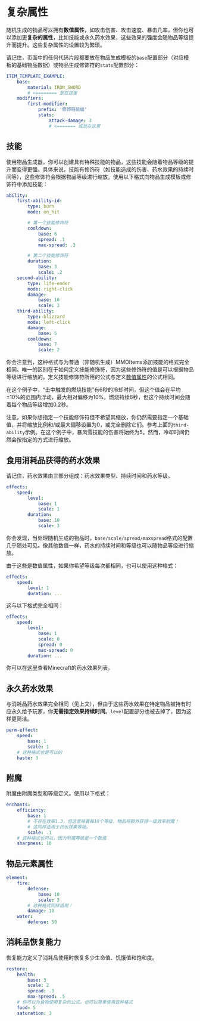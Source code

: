 # 复杂属性

随机生成的物品可以拥有**数值属性**，如攻击伤害、攻击速度、暴击几率，但你也可以添加更**复杂的属性**，比如技能或永久药水效果，这些效果的强度会随物品等级提升而提升。这些复杂属性的设置较为繁琐。

请记住，页面中的任何代码片段都要放在物品生成模板的`base`配置部分（对应模板的基础物品数据）或物品生成修饰符的`stats`配置部分：

``` yaml
ITEM_TEMPLATE_EXAMPLE:
    base:
        material: IRON_SWORD
        # <======== 放在这里
    modifiers:
        first-modifier:
            prefix: '修饰符前缀'
            stats:
                attack-damage: 3
                # <======= 或放在这里
```

## 技能

使用物品生成器，你可以创建具有特殊技能的物品，这些技能会随着物品等级的提升而变得更强。具体来说，技能有修饰符（如技能造成的伤害、药水效果的持续时间等），这些修饰符会根据物品等级进行缩放。使用以下格式向物品生成模板或修饰符中添加技能：

``` yaml
ability:
    first-ability-id:
        type: burn
        mode: on_hit

        # 第一个技能修饰符
        cooldown:
            base: 6
            spread: .1
            max-spread: .3

        # 第二个技能修饰符
        duration:
            base: 3
            scale: .2
    second-ability:
        type: life-ender
        mode: right-click
        damage:
            base: 10
            scale: 3
    third-ability:
        type: blizzard
        mode: left-click
        damage:
            base: 5
        cooldown:
            base: 7
            scale: 2
```

你会注意到，这种格式与为普通（非随机生成）MMOItems添加技能的格式完全相同。唯一的区别在于如何定义技能修饰符，因为这些修饰符的值是可以根据物品等级进行缩放的。定义技能修饰符所用的公式与定义[数值属性](../item-creation/item-stats-and-options)的公式相同。

在这个例子中，“击中触发的燃烧技能”有6秒的冷却时间，但这个值会在平均±10%的范围内浮动，最大相对偏移为10%。燃烧持续6秒，但这个持续时间会随着每个物品等级增加0.2秒。

注意，如果你想指定一个技能修饰符但不希望其缩放，你仍然需要指定一个基础值，并将缩放比例和/或最大偏移设置为0，或完全删除它们。参考上面的`third-ability`示例。在这个例子中，暴风雪技能的伤害将始终为5。然而，冷却时间仍然会按指定的方式进行缩放。

## 食用消耗品获得的药水效果

请记住，药水效果由三部分组成：药水效果类型、持续时间和药水等级。

``` yaml
effects:
    speed:
        level:
            base: 1
            scale: 1
        duration:
            base: 10
            scale: 3
```

你会发现，当处理随机生成的物品时，`base/scale/spread/maxspread`格式的配置几乎随处可见。像其他数值一样，药水的持续时间和等级也可以随物品等级进行缩放。

由于这些是数值属性，如果你希望等级每次都相同，也可以使用这种格式：

``` yaml
effects:
    speed:
        level: 1
        duration: ...
```

这与以下格式完全相同：

``` yaml
effects:
    speed:
        level:
            base: 1
            scale: 0
            spread: 0
            max-spread: 0
        duration: ...
```

你可以在[这里](https://hub.spigotmc.org/javadocs/spigot/org/bukkit/potion/PotionEffectType.html)查看Minecraft的药水效果列表。

## 永久药水效果

与消耗品药水效果完全相同（见上文），但由于这些药水效果在特定物品被持有时应永久给予玩家，你**无需指定效果持续时间**。`level`配置部分也被去掉了，因为这样更简洁。

``` yaml
perm-effect:
    speed:
        base: 1
        scale: 1
    # 这种格式也是可以的
    haste: 3
```

## 附魔

附魔由附魔类型和等级定义。使用以下格式：

``` yaml
enchants:
    efficiency:
        base: 1
        # 不存在效率1.3，但这意味着每10个等级，物品将额外获得一级效率附魔！
        # 这同样适用于药水效果等级。
        scale: .1
    # 这种格式也可以，因为附魔等级是一个数值
    sharpness: 10
```

## 物品元素属性

``` yaml
element:
    fire:
        defense: 
            base: 10
            scale: 3
        # 这种格式同样适用！
        damage: 10
    water:
        defense: 50
```

## 消耗品恢复能力

恢复能力定义了消耗品使用时恢复多少生命值、饥饿值和饱和度。

``` yaml
restore:
    health:
        base: 3
        scale: 2
        spread: .3
        max-spread: .5
    # 你可以为食物使用复杂的公式，也可以简单使用这种格式
    food: 5
    saturation: 3
```
